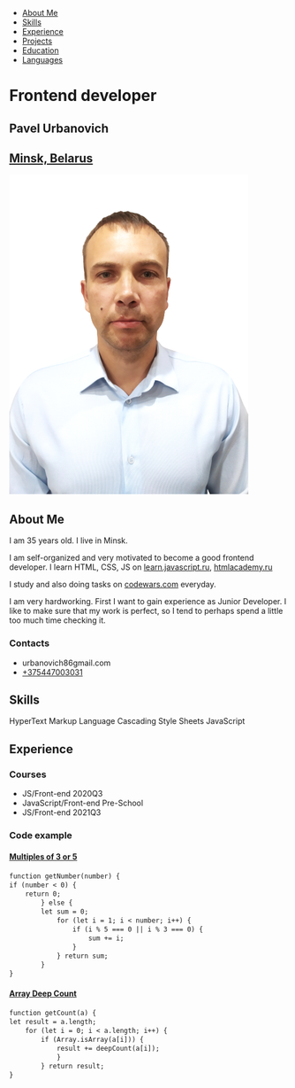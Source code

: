 - [About Me](#about_me)
- [Skills](#skills)
- [Experience](#code)
- [Projects](#projects)
- [Education](#education)
- [Languages](#languages)
# **Frontend developer**
## **Pavel Urbanovich**
## [**Minsk, Belarus**](https://www.google.com/maps/d/embed?mid=1oXs9AmiPcUoKClx8wjg_O6DMFug&ie=UTF8&hl=ru&msa=0&ll=53.83956399999999%2C27.839354999999998&spn=4.668497%2C7.888184&z=6&output=embed)

![Photo](photo.png "Фото Урбанович Павел")
## **About Me**
I am 35 years old. I live in Minsk.

I am self-organized and very motivated to become a good frontend developer. I learn HTML, CSS, JS on [learn.javascript.ru](https://learn.javascript.ru/), [htmlacademy.ru](https://htmlacademy.ru)

I study and also doing tasks on [codewars.com](https://www.codewars.com) everyday.

I am very hardworking.
First I want to gain experience as Junior Developer. I like to make sure that my work is perfect, so I tend to perhaps spend a little too much time checking it.
### **Contacts**
- urbanovich86gmail.com
- [+375447003031](tel:+375447003031)
## **Skills**
HyperText Markup Language
Cascading Style Sheets
JavaScript
## **Experience**
### **Courses**
- JS/Front-end 2020Q3
- JavaScript/Front-end Pre-School
- JS/Front-end 2021Q3
### **Code example**
#### [**Multiples of 3 or 5**](https://www.codewars.com/kata/514b92a657cdc65150000006)

```
function getNumber(number) {
if (number < 0) {
    return 0;
        } else {
        let sum = 0;
            for (let i = 1; i < number; i++) {
                if (i % 5 === 0 || i % 3 === 0) {
                    sum += i;
                }
            } return sum;
        }
}
``` 


#### [**Array Deep Count**](https://www.codewars.com/kata/596f72bbe7cd7296d1000029)

```
function getCount(a) {
let result = a.length;
    for (let i = 0; i < a.length; i++) {
        if (Array.isArray(a[i])) {
            result += deepCount(a[i]);
            }
        } return result;
}
```
